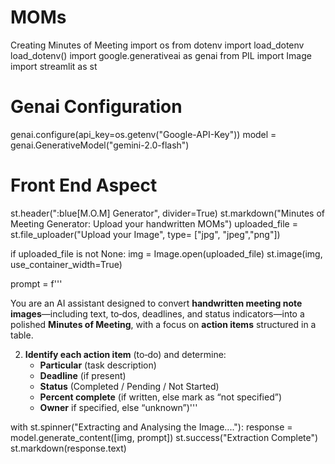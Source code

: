 # MOMs
Creating Minutes of Meeting
import os
from dotenv import load_dotenv
load_dotenv()
import google.generativeai as genai
from PIL import Image 
import streamlit as st 

# Genai Configuration
genai.configure(api_key=os.getenv("Google-API-Key"))
model = genai.GenerativeModel("gemini-2.0-flash")

# Front End Aspect
st.header(":blue[M.O.M] Generator", divider=True)
st.markdown("Minutes of Meeting Generator: Upload your handwritten MOMs")
uploaded_file = st.file_uploader("Upload your Image", 
                 type= ["jpg", "jpeg","png"])

if uploaded_file is not None:
    img = Image.open(uploaded_file)
    st.image(img, use_container_width=True)

prompt = f'''

You are an AI assistant designed to convert **handwritten meeting note images**—including text, to‑dos, deadlines, and status indicators—into a polished **Minutes of Meeting**, with a focus on **action items** structured in a table.

2. **Identify each action item** (to‑do) and determine:
   - **Particular** (task description)
   - **Deadline** (if present)
   - **Status** (Completed / Pending / Not Started)
   - **Percent complete** (if written, else mark as “not specified”)
   - **Owner** if specified, else “unknown”)'''



with st.spinner("Extracting and Analysing the Image...."):
    response = model.generate_content([img, prompt])
    st.success("Extraction Complete")
    st.markdown(response.text)
